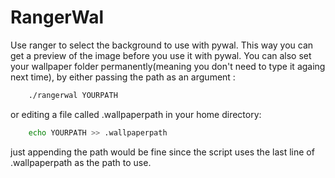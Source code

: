 # RangerWal
Use ranger to select the background to use with pywal.
This way you can get a preview of the image before you use it with pywal.
You can also set your wallpaper folder permanently(meaning you don't need to type it againg next time), by either passing the path as an argument :
```bash
	./rangerwal YOURPATH
```
or editing a file called .wallpaperpath in your home directory:
```bash
	echo YOURPATH >> .wallpaperpath 
```
just appending the path would be fine since the script uses the last line of .wallpaperpath as the path to use.


